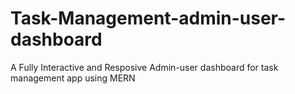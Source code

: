 # Task-Management-admin-user-dashboard
 A Fully Interactive and Resposive Admin-user dashboard for task management app using MERN
